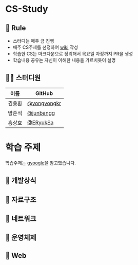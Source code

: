 # CS-Study

## 🌳 Rule
- 스터디는 매주 금 진행
- 매주 CS주제를 선정하여 [wiki](https://github.com/yongyongkr/CS_STUDY/wiki) 작성
- 학습한 CS는 마크다운으로 정리해서 목요일 자정까지 PR을 생성
- 학습내용 공유는 자신이 이해한 내용을 가르치듯이 설명


## 👨‍💻  스터디원

| 이름   | GitHub                                         |
| ------ | ---------------------------------------------- |
| 권용환 | [@yongyongkr](https://github.com/yongyongkr) |
| 방준석 | [@junbangg](https://github.com/junbangg) |
| 홍상호 | [@ERyukSa](https://github.com/ERyukSa) |


# 학습 주제
학습주제는 [gyoogle](https://github.com/gyoogle/tech-interview-for-developer)을 참고했습니다.

## 📌 개발상식



## 📌 자료구조



## 📌 네트워크



## 📌 운영체제



## 📌 Web

